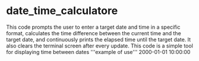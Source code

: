# date_time_calculatore
This code prompts the user to enter a target date and time in a specific format, calculates the time difference between the current time and the target date, and continuously prints the elapsed time until the target date. It also clears the terminal screen after every update.  This code is a simple tool for displaying time between dates
'''example of use''' 2000-01-01 10:00:00
